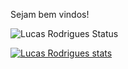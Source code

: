 Sejam bem vindos!

![Lucas Rodrigues Status](https://github-readme-stats.vercel.app/api?username=lucasrodrigues23&theme=midnight-purple&show_icons=true)

[![Lucas Rodrigues stats](https://github-readme-stats.vercel.app/api/wakatime?username=lucasrodrigues23)](https://github.com/anuraghazra/github-readme-stats)
